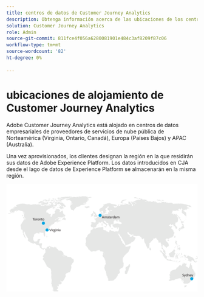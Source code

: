 ```yaml
---
title: centros de datos de Customer Journey Analytics
description: Obtenga información acerca de las ubicaciones de los centros de datos de CJA en todo el mundo.
solution: Customer Journey Analytics
role: Admin
source-git-commit: 811fce4f056a6280081901e484c3af8209f87c06
workflow-type: tm+mt
source-wordcount: '82'
ht-degree: 0%

---
```



# ubicaciones de alojamiento de Customer Journey Analytics

Adobe Customer Journey Analytics está alojado en centros de datos empresariales de proveedores de servicios de nube pública de Norteamérica (Virginia, Ontario, Canadá), Europa (Países Bajos) y APAC (Australia).

Una vez aprovisionados, los clientes designan la región en la que residirán sus datos de Adobe Experience Platform. Los datos introducidos en CJA desde el lago de datos de Experience Platform se almacenarán en la misma región.

![Centros de datos de CJA](assets/data-centers.png)
